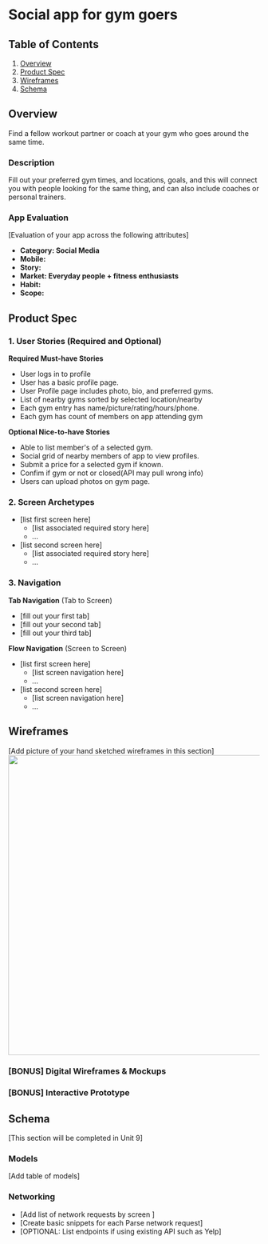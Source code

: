 Social app for gym goers
===


## Table of Contents
1. [Overview](#Overview)
1. [Product Spec](#Product-Spec)
1. [Wireframes](#Wireframes)
2. [Schema](#Schema)

## Overview
Find a fellow workout partner or coach at your gym who goes around the same time.

### Description
Fill out your preferred gym times, and locations, goals, and this will connect you with people looking for the same thing, and can also include coaches or personal trainers.

### App Evaluation
[Evaluation of your app across the following attributes]
- **Category: Social Media**
- **Mobile:**
- **Story:**
- **Market: Everyday people + fitness enthusiasts**
- **Habit:**
- **Scope:**

## Product Spec

### 1. User Stories (Required and Optional)

**Required Must-have Stories**

* User logs in to profile
* User has a basic profile page.
* User Profile page includes photo, bio, and preferred gyms.
* List of nearby gyms sorted by selected location/nearby
* Each gym entry has name/picture/rating/hours/phone.
* Each gym has count of members on app attending gym


**Optional Nice-to-have Stories**

* Able to list member's of a selected gym.
* Social grid of nearby members of app to view profiles.
* Submit a price for a selected gym if known. 
* Confim if gym or not or closed(API may pull wrong info)
* Users can upload photos on gym page.

### 2. Screen Archetypes

* [list first screen here]
   * [list associated required story here]
   * ...
* [list second screen here]
   * [list associated required story here]
   * ...

### 3. Navigation

**Tab Navigation** (Tab to Screen)

* [fill out your first tab]
* [fill out your second tab]
* [fill out your third tab]

**Flow Navigation** (Screen to Screen)

* [list first screen here]
   * [list screen navigation here]
   * ...
* [list second screen here]
   * [list screen navigation here]
   * ...

## Wireframes
[Add picture of your hand sketched wireframes in this section]
<img src="YOUR_WIREFRAME_IMAGE_URL" width=600>

### [BONUS] Digital Wireframes & Mockups

### [BONUS] Interactive Prototype

## Schema 
[This section will be completed in Unit 9]
### Models
[Add table of models]
### Networking
- [Add list of network requests by screen ]
- [Create basic snippets for each Parse network request]
- [OPTIONAL: List endpoints if using existing API such as Yelp]
